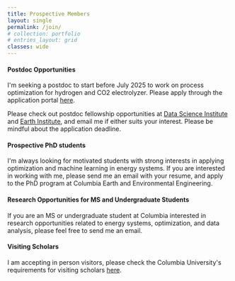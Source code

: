 ```yaml
---
title: Prospective Members
layout: single
permalink: /join/
# collection: portfolio
# entries_layout: grid
classes: wide
---
```

#### Postdoc Opportunities

I'm seeking a postdoc to start before July 2025 to work on process optimization for hydrogen and CO2 electrolyzer. Please apply through the application portal [here](https://apply.interfolio.com/156013).

Please check out postdoc fellowship opportunities at [Data Science Institute](https://datascience.columbia.edu/) and [Earth Institute](https://www.earth.columbia.edu/articles/view/55), and email me if either suits your interest. Please be mindful about the application deadline.

#### Prospective PhD students

I'm always looking for motivated students with strong interests in applying optimization and machine learning in energy systems. If you are interested in working with me, please send me an email with your resume, and apply to the PhD program at Columbia Earth and Environmental Engineering.

#### Research Opportunities for MS and Undergraduate Students

If you are an MS or undergraduate student at Columbia interested in research opportunities related to energy systems, optimization, and data analysis, please feel free to send me an email.

#### Visiting Scholars

I am accepting in person visitors, please check the Columbia University's requirements for visiting scholars [here](https://isso.columbia.edu/content/sponsoring-and-extending-j-1-visiting-scholar).
